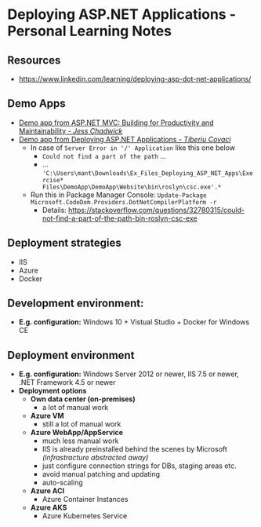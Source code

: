 # Deploying ASP.NET Applications - Personal Learning Notes

## Resources
- https://www.linkedin.com/learning/deploying-asp-dot-net-applications/

## Demo Apps
- [Demo app from ASP.NET MVC: Building for Productivity and Maintainability - *Jess Chadwick*](https://www.linkedin.com/learning/asp-dot-net-mvc-building-for-productivity-and-maintainability/improve-the-design-of-your-asp-dot-net-mvc-applications?autoplay=true)
- [Demo app from Deploying ASP.NET Applications - *Tiberiu Covaci*](https://www.linkedin.com/learning/deploying-asp-dot-net-applications/)
  - In case of <code>Server Error in '/' Application</code> like this one below
    - <code>Could not find a part of the path</code> ...
    - ... <code>'C:\Users\mant\Downloads\Ex_Files_Deploying_ASP_NET_Apps\Exercise* Files\DemoApp\DemoApp\Website\bin\roslyn\csc.exe'.*</code>
  - Run this in Package Manager Console: <code>Update-Package Microsoft.CodeDom.Providers.DotNetCompilerPlatform -r</code>
    - Details: https://stackoverflow.com/questions/32780315/could-not-find-a-part-of-the-path-bin-roslyn-csc-exe

## Deployment strategies
- IIS
- Azure
- Docker

## Development environment:
- **E.g. configuration:** Windows 10 + Vistual Studio + Docker for Windows CE

## **Deployment environment**
  - **E.g. configuration:** Windows Server 2012 or newer, IIS 7.5 or newer, .NET Framework 4.5 or newer
  - **Deployment options**
    - **Own data center (on-premises)**
      - a lot of manual work
    - **Azure VM**
      - still a lot of manual work
    - **Azure WebApp/AppService**
      - much less manual work
      - IIS is already preinstalled behind the scenes by Microsoft *(infrastracture abstracted away)*
      - just configure connection strings for DBs, staging areas etc.
      - avoid manual patching and updating
      - auto-scaling
    - **Azure ACI**
      - Azure Container Instances
    - **Azure AKS**
      - Azure Kubernetes Service
